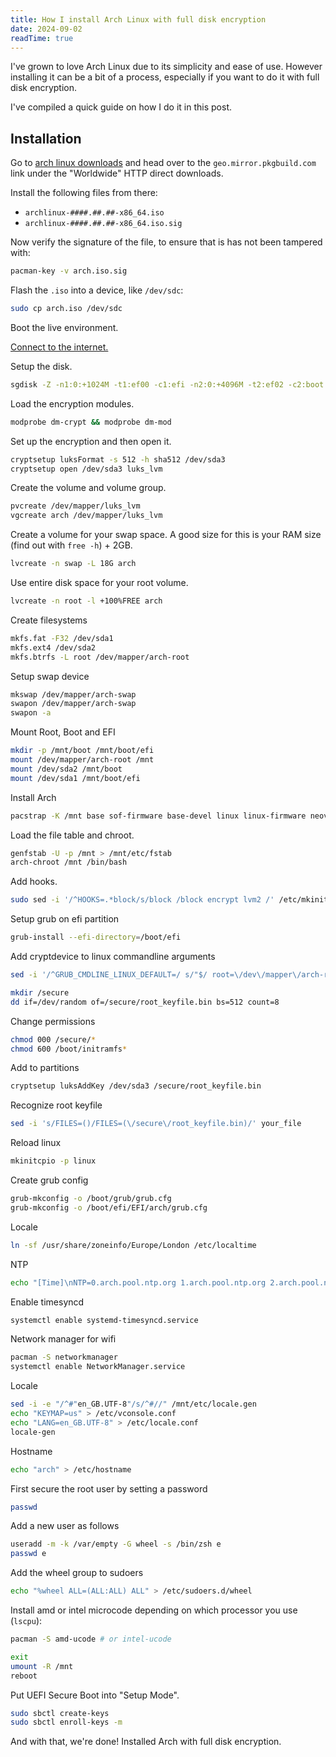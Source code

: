 ```yaml
---
title: How I install Arch Linux with full disk encryption
date: 2024-09-02
readTime: true
---
```


I've grown to love Arch Linux due to its simplicity and ease of use. However installing it can be a bit of a process, especially if you want to do it with full disk encryption.

I've compiled a quick guide on how I do it in this post.

<!--more-->

## Installation

Go to [arch linux downloads](https://archlinux.org/download/) and head over to the `geo.mirror.pkgbuild.com` link under the "Worldwide" HTTP direct downloads.

Install the following files from there:

- `archlinux-####.##.##-x86_64.iso`
- `archlinux-####.##.##-x86_64.iso.sig`

Now verify the signature of the file, to ensure that is has not been tampered with:

```bash
pacman-key -v arch.iso.sig
```

Flash the `.iso` into a device, like `/dev/sdc`:

```bash
sudo cp arch.iso /dev/sdc
```

Boot the live environment.

[Connect to the internet.](https://wiki.archlinux.org/title/Installation_guide#Connect_to_the_internet)

Setup the disk.

```bash
sgdisk -Z -n1:0:+1024M -t1:ef00 -c1:efi -n2:0:+4096M -t2:ef02 -c2:boot -N3 -t3:8309 -c3:root /dev/sda
```

Load the encryption modules.

```bash
modprobe dm-crypt && modprobe dm-mod
```

Set up the encryption and then open it.

```bash
cryptsetup luksFormat -s 512 -h sha512 /dev/sda3
cryptsetup open /dev/sda3 luks_lvm
```

Create the volume and volume group.

```bash
pvcreate /dev/mapper/luks_lvm
vgcreate arch /dev/mapper/luks_lvm
```

Create a volume for your swap space. A good size for this is your RAM size (find out with `free -h`) + 2GB.

```bash
lvcreate -n swap -L 18G arch
```

Use entire disk space for your root volume.

```bash
lvcreate -n root -l +100%FREE arch
```

Create filesystems

```bash
mkfs.fat -F32 /dev/sda1
mkfs.ext4 /dev/sda2
mkfs.btrfs -L root /dev/mapper/arch-root
```

Setup swap device

```bash
mkswap /dev/mapper/arch-swap
swapon /dev/mapper/arch-swap
swapon -a
```

Mount Root, Boot and EFI

```bash
mkdir -p /mnt/boot /mnt/boot/efi
mount /dev/mapper/arch-root /mnt
mount /dev/sda2 /mnt/boot
mount /dev/sda1 /mnt/boot/efi
```

Install Arch

```bash
pacstrap -K /mnt base sof-firmware base-devel linux linux-firmware neovim btrfs-progs lvm2 grub efibootmgr zsh
```

Load the file table and chroot.

```bash
genfstab -U -p /mnt > /mnt/etc/fstab
arch-chroot /mnt /bin/bash
```

Add hooks.

```bash
sudo sed -i '/^HOOKS=.*block/s/block /block encrypt lvm2 /' /etc/mkinitcpio.conf
```

Setup grub on efi partition

```bash
grub-install --efi-directory=/boot/efi
```

Add cryptdevice to linux commandline arguments

```bash
sed -i '/^GRUB_CMDLINE_LINUX_DEFAULT=/ s/"$/ root=\/dev\/mapper\/arch-root cryptdevice=UUID='$(blkid -s UUID -o value /dev/sda3)':luks_lvm"/' /etc/default/grub
```

```bash
mkdir /secure
dd if=/dev/random of=/secure/root_keyfile.bin bs=512 count=8
```

Change permissions

```bash
chmod 000 /secure/*
chmod 600 /boot/initramfs*
```

Add to partitions

```bash
cryptsetup luksAddKey /dev/sda3 /secure/root_keyfile.bin
```

Recognize root keyfile

```bash
sed -i 's/FILES=()/FILES=(\/secure\/root_keyfile.bin)/' your_file
```

Reload linux

```bash
mkinitcpio -p linux
```

Create grub config

```bash
grub-mkconfig -o /boot/grub/grub.cfg
grub-mkconfig -o /boot/efi/EFI/arch/grub.cfg
```

Locale

```bash
ln -sf /usr/share/zoneinfo/Europe/London /etc/localtime
```

NTP

```bash
echo "[Time]\nNTP=0.arch.pool.ntp.org 1.arch.pool.ntp.org 2.arch.pool.ntp.org 3.arch.pool.ntp.org\nFallbackNTP=0.pool.ntp.org 1.pool.ntp.org" > /etc/systemd/timesyncd.conf
```

Enable timesyncd

```bash
systemctl enable systemd-timesyncd.service
```

Network manager for wifi

```bash
pacman -S networkmanager
systemctl enable NetworkManager.service
```

Locale

```bash
sed -i -e "/^#"en_GB.UTF-8"/s/^#//" /mnt/etc/locale.gen
echo "KEYMAP=us" > /etc/vconsole.conf
echo "LANG=en_GB.UTF-8" > /etc/locale.conf
locale-gen
```

Hostname

```bash
echo "arch" > /etc/hostname
```

First secure the root user by setting a password

```bash
passwd
```

Add a new user as follows

```bash
useradd -m -k /var/empty -G wheel -s /bin/zsh e
passwd e
```

Add the wheel group to sudoers

```bash
echo "%wheel ALL=(ALL:ALL) ALL" > /etc/sudoers.d/wheel
```

Install amd or intel microcode depending on which processor you use (`lscpu`):

```sh
pacman -S amd-ucode # or intel-ucode
```

```bash
exit
umount -R /mnt
reboot
```

Put UEFI Secure Boot into "Setup Mode".

```bash
sudo sbctl create-keys
sudo sbctl enroll-keys -m
```

And with that, we're done! Installed Arch with full disk encryption.
